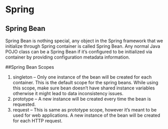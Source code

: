 # Spring
## Spring Bean
Spring Bean is nothing special, any object in the Spring framework that we initialize through Spring container is called Spring Bean. Any normal Java POJO class can be a Spring Bean if it’s configured to be initialized via container by providing configuration metadata information.

##Spring Bean Scopes
1. singleton – Only one instance of the bean will be created for each container. This is the default scope for the spring beans. While using this scope, make sure bean doesn’t have shared instance variables otherwise it might lead to data inconsistency issues.
2. prototype – A new instance will be created every time the bean is requested.
3. request – This is same as prototype scope, however it’s meant to be used for web applications. A new instance of the bean will be created for each HTTP request.


